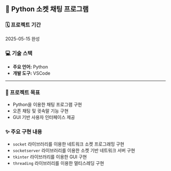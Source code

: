 ## 💬 Python 소켓 채팅 프로그램

### 🗓️ 프로젝트 기간
2025-05-15 완성

### 💻 기술 스택
* **주요 언어:** Python
* **개발 도구:** VSCode

---

### 🎯 프로젝트 목표
* Python을 이용한 채팅 프로그램 구현
* 오픈 채팅 및 귓속말 기능 구현
* GUI 기반 사용자 인터페이스 제공

### ✨ 주요 구현 내용
* `socket` 라이브러리를 이용한 네트워크 소켓 프로그래밍 구현
* `socketserver` 라이브러리를 이용한 소켓 기반 네트워크 서버 구현
* `tkinter` 라이브러리를 이용한 GUI 구현
* `threading` 라이브러리를 이용한 멀티스레딩 구현
